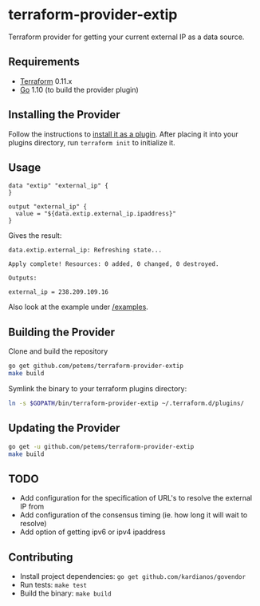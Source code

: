 # terraform-provider-extip

Terraform provider for getting your current external IP as a data source.

## Requirements
-	[Terraform](https://www.terraform.io/downloads.html) 0.11.x
-	[Go](https://golang.org/doc/install) 1.10 (to build the provider plugin)

## Installing the Provider
Follow the instructions to [install it as a plugin](https://www.terraform.io/docs/plugins/basics.html#installing-a-plugin). After placing it into your plugins directory, run `terraform init` to initialize it.

## Usage
```
data "extip" "external_ip" {
}

output "external_ip" {
  value = "${data.extip.external_ip.ipaddress}"
}

```

Gives the result:
```
data.extip.external_ip: Refreshing state...

Apply complete! Resources: 0 added, 0 changed, 0 destroyed.

Outputs:

external_ip = 238.209.109.16
```


Also look at the example under [/examples](/examples).

## Building the Provider
Clone and build the repository

```sh
go get github.com/petems/terraform-provider-extip
make build
```

Symlink the binary to your terraform plugins directory:

```sh
ln -s $GOPATH/bin/terraform-provider-extip ~/.terraform.d/plugins/
```

## Updating the Provider

```sh
go get -u github.com/petems/terraform-provider-extip
make build
```

## TODO

* Add configuration for the specification of URL's to resolve the external IP from
* Add configuration of the consensus timing (ie. how long it will wait to resolve)
* Add option of getting ipv6 or ipv4 ipaddress

## Contributing
* Install project dependencies: `go get github.com/kardianos/govendor`
* Run tests: `make test`
* Build the binary: `make build`
